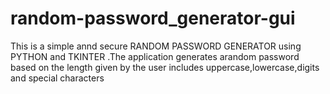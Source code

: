 # random-password_generator-gui
This is a simple annd secure RANDOM PASSWORD GENERATOR using PYTHON and TKINTER .The application generates arandom password based on the length given by the user includes uppercase,lowercase,digits and special characters
